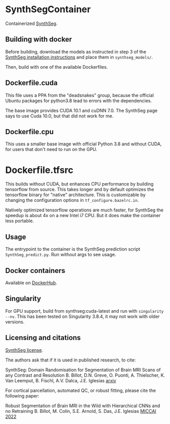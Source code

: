 # SynthSegContainer

Containerized [SynthSeg](https://github.com/BBillot/SynthSeg).

## Building with docker

Before building, download the models as instructed in step 3 of the [SynthSeg
installation instructions](https://github.com/BBillot/SynthSeg#installation) and place
them in `synthseg_models/`.

Then, build with one of the available Dockerfiles.

## Dockerfile.cuda

This file uses a PPA from the "deadsnakes" group, because the official
Ubuntu packages for python3.8 lead to errors with the dependencies.

The base image provides CUDA 10.1 and cuDNN 7.0. The SynthSeg page says to use Cuda
10.0, but that did not work for me.


## Dockerfile.cpu

This uses a smaller base image with official Python 3.8 and without CUDA, for users that
don't need to run on the GPU.


# Dockerfile.tfsrc

This builds without CUDA, but enhances CPU performance by building tensorflow from source.
This takes longer and by default optimizes the tensorflow binary for "native"
architecture. This is customizable by changing the configuration options in
`tf_configure.bazelrc.in`.

Natively optimized tensorflow operations are much faster, for SynthSeg the speedup is
about 4x on a new Intel i7 CPU. But it does make the container less portable.


## Usage

The entrypoint to the container is the SynthSeg prediction script
`SynthSeg_predict.py`. Run without args to see usage.


## Docker containers

Available on
[DockerHub](https://hub.docker.com/repository/docker/cookpa/synthseg/general).


## Singularity

For GPU support, build from synthseg:cuda-latest and run with `singularity --nv`.
This has been tested on Singularity 3.8.4, it may not work with older versions.


## Licensing and citations

[SynthSeg license](https://github.com/BBillot/SynthSeg/blob/master/LICENSE.txt).

The authors ask that if it is used in published research, to cite:

SynthSeg: Domain Randomisation for Segmentation of Brain MRI Scans of any
Contrast and Resolution
B. Billot, D.N. Greve, O. Puonti, A. Thielscher, K. Van Leemput, B. Fischl, A.V.
Dalca, J.E. Iglesias [arxiv](https://arxiv.org/abs/2107.09559)

For cortical parcellation, automated QC, or robust fitting, please cite the following paper:

Robust Segmentation of Brain MRI in the Wild with Hierarchical CNNs and no Retraining
B. Billot, M. Colin, S.E. Arnold, S. Das, J.E. Iglesias [MICCAI
2022](https://link.springer.com/chapter/10.1007/978-3-031-16443-9_52)
